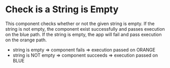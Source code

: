 # Check is a String is Empty

This component checks whether or not the given string is empty. If the string is not empty, the component exist successfully and passes execution on the blue path. If the string is empty, the app will fail and pass execution on the orange path.

- string is empty => component fails => execution passed on ORANGE
- string is NOT empty => component succeeds => execution passed on BLUE
